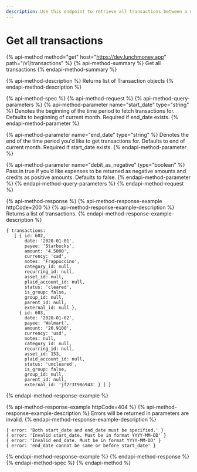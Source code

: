```yaml
---
description: Use this endpoint to retrieve all transactions between a date range.
---
```


# Get all transactions

{% api-method method="get" host="https://dev.lunchmoney.app" path="/v1/transactions" %}
{% api-method-summary %}
Get all transactions
{% endapi-method-summary %}

{% api-method-description %}
Returns list of Transaction objects
{% endapi-method-description %}

{% api-method-spec %}
{% api-method-request %}
{% api-method-query-parameters %}
{% api-method-parameter name="start\_date" type="string" %}
Denotes the beginning of the time period to fetch transactions for. Defaults to beginning of current month. Required if end\_date exists.
{% endapi-method-parameter %}

{% api-method-parameter name="end\_date" type="string" %}
Denotes the end of the time period you'd like to get transactions for. Defaults to end of current month. Required if start\_date exists.
{% endapi-method-parameter %}

{% api-method-parameter name="debit\_as\_negative" type="boolean" %}
Pass in true if you’d like expenses to be returned as negative amounts and credits as positive amounts. Defaults to false.
{% endapi-method-parameter %}
{% endapi-method-query-parameters %}
{% endapi-method-request %}

{% api-method-response %}
{% api-method-response-example httpCode=200 %}
{% api-method-response-example-description %}
Returns a list of transactions.
{% endapi-method-response-example-description %}

```text
{ transactions:
   [ { id: 602,
       date: '2020-01-01',
       payee: 'Starbucks',
       amount: '4.5000',
       currency: 'cad',
       notes: 'Frappuccino',
       category_id: null,
       recurring_id: null,
       asset_id: null,
       plaid_account_id: null,
       status: 'cleared',
       is_group: false,
       group_id: null,
       parent_id: null,
       external_id: null },
     { id: 603,
       date: '2020-01-02',
       payee: 'Walmart',
       amount: '20.9100',
       currency: 'usd',
       notes: null,
       category_id: null,
       recurring_id: null,
       asset_id: 153,
       plaid_account_id: null,
       status: 'uncleared',
       is_group: false,
       group_id: null,
       parent_id: null,
       external_id: 'jf2r3t98o943' } ] }
```
{% endapi-method-response-example %}

{% api-method-response-example httpCode=404 %}
{% api-method-response-example-description %}
Errors will be returned in parameters are invalid.
{% endapi-method-response-example-description %}

```text
{ error: 'Both start_date and end_date must be specified.' }
{ error: 'Invalid start_date. Must be in format YYYY-MM-DD' }
{ error: 'Invalid end_date. Must be in format YYYY-MM-DD' }
{ error: 'end_date cannot be same or before start_date' }
```
{% endapi-method-response-example %}
{% endapi-method-response %}
{% endapi-method-spec %}
{% endapi-method %}

